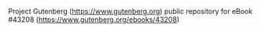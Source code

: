 Project Gutenberg (https://www.gutenberg.org) public repository for eBook #43208 (https://www.gutenberg.org/ebooks/43208)
